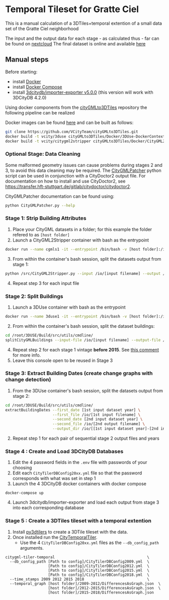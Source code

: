 # Temporal Tileset for Gratte Ciel
This is a manual calculation of a 3DTiles+temporal extention of a small data set of the Gratte Ciel neighborhood

The input and the output data for each stage - as calculated thus - far can be found on [nextcloud](https://partage.liris.cnrs.fr/index.php/f/151016)
The final dataset is online and available [here](https://dataset-dl.liris.cnrs.fr/three-d-tiles-lyon-metropolis/Villeurbanne_GratteCiel_Temporal_2009-2012-2015-2018_TileSet/)

## Manual steps
Before starting:
- install [Docker](https://docs.docker.com/engine/install/)
- install [Docker Compose](https://docs.docker.com/compose/install/)
- install [3dcitydb/importer-exporter v5.0.0](https://github.com/3dcitydb/3dcitydb-suite/releases/tag/v2021.1.0) (this version will work with 3DCityDB 4.2.0)


Using docker components from the [cityGMLto3DTiles](https://github.com/VCityTeam/cityGMLto3DTiles) repository the following pipeline can be realized

Docker images can be found [here](https://github.com/VCityTeam/cityGMLto3DTiles/tree/master/Docker) and can be built as follows:
```bash
git clone https://github.com/VCityTeam/cityGMLto3DTiles.git
docker build -t vcity/3duse cityGMLto3DTiles/Docker/3DUse-DockerContext
docker build -t vcity/citygml2stripper cityGMLto3DTiles/Docker/CityGML2Stripper-DockerContext
```

### Optional Stage: Data Cleaning
Some malformed geometry issues can cause problems during stages 2 and 3, to avoid this data cleaning may be required.
The [CityGMLPatcher](./CityGMLPatcher.py) python script can be used in conjunction with a CityDoctor2 output file.
For documentation on how to install and use CityDoctor2, see https://transfer.hft-stuttgart.de/gitlab/citydoctor/citydoctor2.

CityGMLPatcher documentation can be found using:
```bash
python CityGMLPatcher.py --help
```

### Stage 1: Strip Building Attributes
1. Place your CityGML datasets in a folder; for this example the folder refered to as `[host folder]`
2. Launch a CityGML2Stripper container with bash as the entrypoint
```bash
docker run --name cgmls1 -it --entrypoint /bin/bash -v [host folder]:/io vcity/citygml2stripper
```
3. From within the container's bash session, split the datasets output from stage 1:
```bash
python /src/CityGML2Stripper.py --input /io/[input filename] --output /io/[output filename] --remove-building-parts
```
4. Repeat step 3 for each input file

### Stage 2: Split Buildings
1. Launch a 3DUse container with bash as the entrypoint
```bash
docker run --name 3duse1 -it --entrypoint /bin/bash -v [host folder]:/io vcity/3duse
```
2. From within the container's bash session, split the dataset buildings:
```bash
cd /root/3DUSE/Build/src/utils/cmdline/
splitCityGMLBuildings --input-file /io/[input filename] --output-file /io/[output filename]
```
4. Repeat step 2 for each stage 1 vintage **before 2015**. See [this comment](https://github.com/VCityTeam/cityGMLto3DTiles/blob/3c10f8235f6ab6c8a28df60f7b065ae8865b7623/PythonCallingDocker/demo_split_buildings.py#L32) for more info.
5. Leave this console open to be reused in Stage 3

### Stage 3: Extract Building Dates (create change graphs with change detection)
1. From the 3DUse container's bash session, split the datasets output from stage 2:
```bash
cd /root/3DUSE/Build/src/utils/cmdline/
extractBuildingDates --first_date [1st input dataset year] \
                     --first_file /io/[1st input filename] \
                     --second_date [2nd input dataset year] \
                     --second_file /io/[2nd output filename] \
                     --output_dir /io/[[1st input dataset year]-[2nd input dataset year]]
```
2. Repeat step 1 for each pair of sequential stage 2 output files and years

### Stage 4 : Create and Load 3DCityDB Databases
1. Edit the 4 password fields in the `.env` file with passwords of your choosing
2. Edit each `CityTilerDBConfig20xx.yml` file so that the password corresponds with what was set in step 1 
3. Launch the 4 3DCityDB docker containers with docker compose
```
docker-compose up
```
4. Launch 3dcitydb/importer-exporter and load each output from stage 3 into each corresponding database 

### Stage 5 : Create a 3DTiles tileset with a temporal extention
1. Install [py3dtilers](https://github.com/VCityTeam/py3dtilers#installation-from-sources) to create a 3DTile tileset with the data.
2. Once installed run the [CityTemporalTiler](https://github.com/VCityTeam/py3dtilers/tree/master/py3dtilers/CityTiler#citytemporaltiler-features).
   - Use the 4 `CityTilerDBConfig20xx.yml` files as the `--db_config_path` arguments.
```
citygml-tiler-temporal                                         \
  --db_config_path [Path to config]/CityTilerDBConfig2009.yml  \
                   [Path to config]/CityTilerDBConfig2012.yml  \
                   [Path to config]/CityTilerDBConfig2015.yml  \
                   [Path to config]/CityTilerDBConfig2018.yml  \
  --time_stamps 2009 2012 2015 2018                            \
  --temporal_graph [host folder]/2009-2012/DifferencesAsGraph.json  \
                   [host folder]/2012-2015/DifferencesAsGraph.json  \
                   [host folder]/2015-2018/DifferencesAsGraph.json
```
